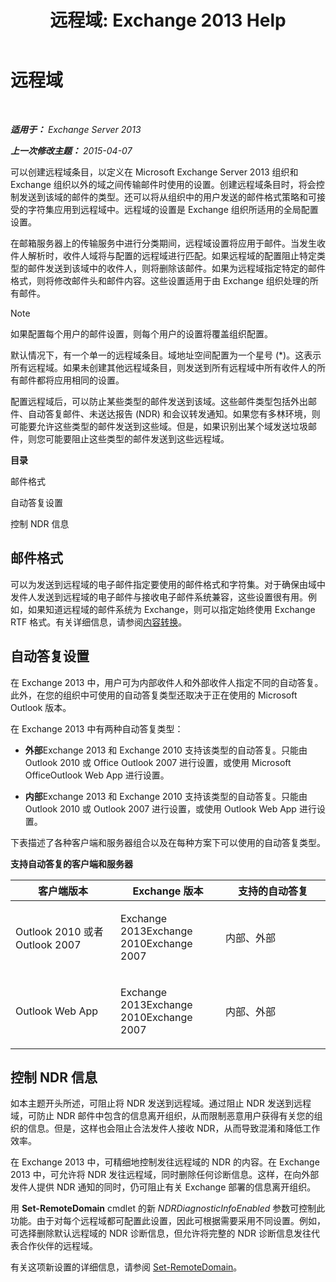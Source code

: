 ﻿---
title: '远程域: Exchange 2013 Help'
TOCTitle: 远程域
ms:assetid: 10fb7d62-4d78-40a3-82db-d62bcd27ba42
ms:mtpsurl: https://technet.microsoft.com/zh-cn/library/Aa996309(v=EXCHG.150)
ms:contentKeyID: 50490020
ms.date: 01/11/2018
mtps_version: v=EXCHG.150
ms.translationtype: HT
---

# 远程域

 

_**适用于：** Exchange Server 2013_

_**上一次修改主题：** 2015-04-07_

可以创建远程域条目，以定义在 Microsoft Exchange Server 2013 组织和 Exchange 组织以外的域之间传输邮件时使用的设置。创建远程域条目时，将会控制发送到该域的邮件的类型。还可以将从组织中的用户发送的邮件格式策略和可接受的字符集应用到远程域中。远程域的设置是 Exchange 组织所适用的全局配置设置。

在邮箱服务器上的传输服务中进行分类期间，远程域设置将应用于邮件。当发生收件人解析时，收件人域将与配置的远程域进行匹配。如果远程域的配置阻止特定类型的邮件发送到该域中的收件人，则将删除该邮件。如果为远程域指定特定的邮件格式，则将修改邮件头和邮件内容。这些设置适用于由 Exchange 组织处理的所有邮件。

> [!NOTE]
> 如果配置每个用户的邮件设置，则每个用户的设置将覆盖组织配置。


默认情况下，有一个单一的远程域条目。域地址空间配置为一个星号 (\*)。这表示所有远程域。如果未创建其他远程域条目，则发送到所有远程域中所有收件人的所有邮件都将应用相同的设置。

配置远程域后，可以防止某些类型的邮件发送到该域。这些邮件类型包括外出邮件、自动答复邮件、未送达报告 (NDR) 和会议转发通知。如果您有多林环境，则可能要允许这些类型的邮件发送到这些域。但是，如果识别出某个域发送垃圾邮件，则您可能要阻止这些类型的邮件发送到这些远程域。

**目录**

邮件格式

自动答复设置

控制 NDR 信息

## 邮件格式

可以为发送到远程域的电子邮件指定要使用的邮件格式和字符集。对于确保由域中发件人发送到远程域的电子邮件与接收电子邮件系统兼容，这些设置很有用。例如，如果知道远程域的邮件系统为 Exchange，则可以指定始终使用 Exchange RTF 格式。有关详细信息，请参阅[内容转换](content-conversion-exchange-2013-help.md)。

## 自动答复设置

在 Exchange 2013 中，用户可为内部收件人和外部收件人指定不同的自动答复。此外，在您的组织中可使用的自动答复类型还取决于正在使用的 Microsoft Outlook 版本。

在 Exchange 2013 中有两种自动答复类型：

  - **外部**Exchange 2013 和 Exchange 2010 支持该类型的自动答复。只能由 Outlook 2010 或 Office Outlook 2007 进行设置，或使用 Microsoft OfficeOutlook Web App 进行设置。

  - **内部**Exchange 2013 和 Exchange 2010 支持该类型的自动答复。只能由 Outlook 2010 或 Outlook 2007 进行设置，或使用 Outlook Web App 进行设置。

下表描述了各种客户端和服务器组合以及在每种方案下可以使用的自动答复类型。

**支持自动答复的客户端和服务器**


<table>
<colgroup>
<col style="width: 33%" />
<col style="width: 33%" />
<col style="width: 33%" />
</colgroup>
<thead>
<tr class="header">
<th>客户端版本</th>
<th>Exchange 版本</th>
<th>支持的自动答复</th>
</tr>
</thead>
<tbody>
<tr class="odd">
<td><p>Outlook 2010 或者 Outlook 2007</p></td>
<td><p>Exchange 2013Exchange 2010Exchange 2007</p></td>
<td><p>内部、外部</p></td>
</tr>
<tr class="even">
<td><p>Outlook Web App</p></td>
<td><p>Exchange 2013Exchange 2010Exchange 2007</p></td>
<td><p>内部、外部</p></td>
</tr>
</tbody>
</table>


## 控制 NDR 信息

如本主题开头所述，可阻止将 NDR 发送到远程域。通过阻止 NDR 发送到远程域，可防止 NDR 邮件中包含的信息离开组织，从而限制恶意用户获得有关您的组织的信息。但是，这样也会阻止合法发件人接收 NDR，从而导致混淆和降低工作效率。

在 Exchange 2013 中，可精细地控制发往远程域的 NDR 的内容。在 Exchange 2013 中，可允许将 NDR 发往远程域，同时删除任何诊断信息。这样，在向外部发件人提供 NDR 通知的同时，仍可阻止有关 Exchange 部署的信息离开组织。

用 **Set-RemoteDomain** cmdlet 的新 *NDRDiagnosticInfoEnabled* 参数可控制此功能。由于对每个远程域都可配置此设置，因此可根据需要采用不同设置。例如，可选择删除默认远程域的 NDR 诊断信息，但允许将完整的 NDR 诊断信息发往代表合作伙伴的远程域。

有关这项新设置的详细信息，请参阅 [Set-RemoteDomain](https://technet.microsoft.com/zh-cn/library/aa997857\(v=exchg.150\))。

